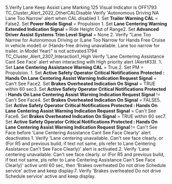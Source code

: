 5.Verify Lane Keep Assist Lane Marking 125 Visual Indicator is OFF1793 TC_Cluster_Alert_2022_OtherCALDisable Verify 'Autonomous Driving NA Lane Too Narrow' alert when CAL disabled 1. Set **Trailer Warning CAL** = False2. Set **Power Mode Signal** = Propulsion 1. Set **Lane Centering Warning Extended Indication Signal** = Ride Height Out of Range2. Set **Advanced Driver Assist Systems Trim Level Signal** = None 2. Verify "Lane Too Narrow for Autonomous Driving or (Lane Too Narrow for Hands Free Cruise in vehicle model) or (Hands-free driving unavailable. Lane too narrow for trailer. in Model Year)" is not activated.1794 TC_Cluster_Alert_2307_Interaction1_High Verify 'Lane Centering Assistance Cant See Face' alert when interacting with High priority alert (Alert#33). 1. Set **Lane Centering Assistance Warning CAL** = True.2. Set PM = Propulsion. 1. Set **Active Safety Operator Critical Notifications Protected : Hands On Lane Centering Assist Warning Indication Request Signal** = Can't See Face2. Set **Brakes Overheated Indication On Signal** = TRUE within 60 sec3. Set **Active Safety Operator Critical Notifications Protected : Hands On Lane Centering Assist Warning Indication Request Signal** != Can't See Face4. Set **Brakes Overheated Indication On Signal** = FALSE5. Set **Active Safety Operator Critical Notifications Protected : Hands On Lane Centering Assist Warning Indication Request Signal** = Can't See Face6. Set **Brakes Overheated Indication On Signal** = TRUE within 60 sec7. Set **Active Safety Operator Critical Notifications Protected : Hands On Lane Centering Assist Warning Indication Request Signal** != Can't See Face before 'Lane Centering Assistance Cant See Face Clearly' alert deactivates 1. Verify 'Lane centering unavailable. Can't see face clearly. or (For R5 and previous build, if text not same, pls refer to Lane Centering Assistance Can't See Face Clearly)' alert is activated.2. Verify 'Lane centering unavailable. Can't see face clearly. or (For R5 and previous build, if text not same, pls refer to Lane Centering Assistance Can't See Face Clearly)' active until 60 sec, then 'Brakes overheated Do not drive Schedule service' active and keep display.7. Verify 'Brakes overheated Do not drive Schedule service' active and keep display.